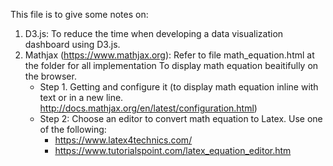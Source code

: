This file is to give some notes on:
1. D3.js: To reduce the time when developing a data visualization dashboard using D3.js.
2. Mathjax (https://www.mathjax.org): 
   Refer to file math_equation.html at the folder for all implementation
   To display math equation beaitifully on the browser.
   - Step 1. Getting and configure it 
            (to display math equation inline with text or in a new line. http://docs.mathjax.org/en/latest/configuration.html)
    <script src='https://cdnjs.cloudflare.com/ajax/libs/mathjax/2.7.5/latest.js?config=TeX-MML-AM_CHTML' async></script>
    <script type="text/x-mathjax-config">
      MathJax.Hub.Config({
        extensions: ["tex2jax.js"],
        jax: ["input/TeX", "output/HTML-CSS"],
        tex2jax: {
          inlineMath: [ ['$','$'], ["\\(","\\)"] ],
          displayMath: [ ['$$','$$'], ["\\[","\\]"] ],
          processEscapes: true
        },
        "HTML-CSS": { fonts: ["TeX"] }
      });
    </script>
    <script type="text/javascript" src="path-to-MathJax/MathJax.js"> </script>
    - Step 2: Choose an editor to convert math equation to Latex. Use one of the following:
        - https://www.latex4technics.com/
        - https://www.tutorialspoint.com/latex_equation_editor.htm
